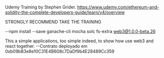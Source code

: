 Udemy Training by Stephen Grider. https://www.udemy.com/ethereum-and-solidity-the-complete-developers-guide/learn/v4/overview

STRONGLY RECOMMEND TAKE THE TRAINING


--npm install --save ganache-cli mocha solc fs-extra web3@1.0.0-beta.26


This a simple applications, too simple indeed, to show how use web3 and react together.
--Contrato deployado em 0xb09bB3e8e10C31E4B608c7DaDf9b4E28489Cc359
